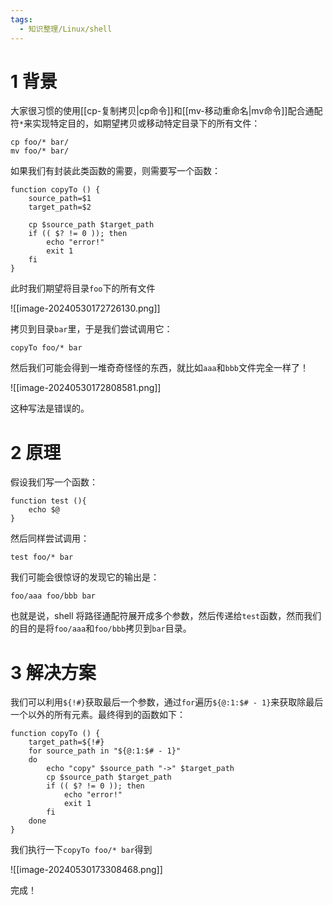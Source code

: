 ```yaml
---
tags:
  - 知识整理/Linux/shell
---
```


# 1 背景

大家很习惯的使用[[cp-复制拷贝|cp命令]]和[[mv-移动重命名|mv命令]]配合通配符`*`来实现特定目的，如期望拷贝或移动特定目录下的所有文件：

```shell
cp foo/* bar/
mv foo/* bar/
```

如果我们有封装此类函数的需要，则需要写一个函数：

```shell
function copyTo () {
	source_path=$1
	target_path=$2

	cp $source_path $target_path
	if (( $? != 0 )); then
		echo "error!"
		exit 1
	fi
}
```

此时我们期望将目录`foo`下的所有文件

![[image-20240530172726130.png]]

拷贝到目录`bar`里，于是我们尝试调用它：

```shell
copyTo foo/* bar
```

然后我们可能会得到一堆奇奇怪怪的东西，就比如`aaa`和`bbb`文件完全一样了！

![[image-20240530172808581.png]]

这种写法是错误的。

# 2 原理

假设我们写一个函数：

```shell
function test (){
	echo $@
}
```

然后同样尝试调用：

```shell
test foo/* bar
```

我们可能会很惊讶的发现它的输出是：

```
foo/aaa foo/bbb bar
```

也就是说，shell 将路径通配符展开成多个参数，然后传递给`test`函数，然而我们的目的是将`foo/aaa`和`foo/bbb`拷贝到`bar`目录。

# 3 解决方案

我们可以利用`${!#}`获取最后一个参数，通过`for`遍历`${@:1:$# - 1}`来获取除最后一个以外的所有元素。最终得到的函数如下：

```shell
function copyTo () {
    target_path=${!#}
    for source_path in "${@:1:$# - 1}"
    do
        echo "copy" $source_path "->" $target_path
        cp $source_path $target_path
        if (( $? != 0 )); then
            echo "error!"
            exit 1
        fi
    done
}
```

我们执行一下`copyTo foo/* bar`得到

![[image-20240530173308468.png]]

完成！
